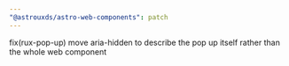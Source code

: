 ```yaml
---
"@astrouxds/astro-web-components": patch
---
```


fix(rux-pop-up) move aria-hidden to describe the pop up itself rather than the whole web component
